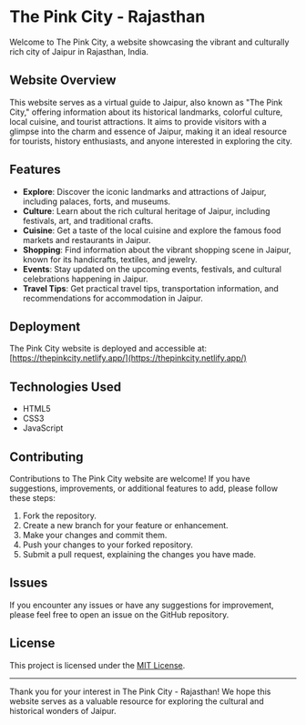 # The Pink City - Rajasthan

Welcome to The Pink City, a website showcasing the vibrant and culturally rich city of Jaipur in Rajasthan, India.

## Website Overview

This website serves as a virtual guide to Jaipur, also known as "The Pink City," offering information about its historical landmarks, colorful culture, local cuisine, and tourist attractions. It aims to provide visitors with a glimpse into the charm and essence of Jaipur, making it an ideal resource for tourists, history enthusiasts, and anyone interested in exploring the city.

## Features

- **Explore**: Discover the iconic landmarks and attractions of Jaipur, including palaces, forts, and museums.
- **Culture**: Learn about the rich cultural heritage of Jaipur, including festivals, art, and traditional crafts.
- **Cuisine**: Get a taste of the local cuisine and explore the famous food markets and restaurants in Jaipur.
- **Shopping**: Find information about the vibrant shopping scene in Jaipur, known for its handicrafts, textiles, and jewelry.
- **Events**: Stay updated on the upcoming events, festivals, and cultural celebrations happening in Jaipur.
- **Travel Tips**: Get practical travel tips, transportation information, and recommendations for accommodation in Jaipur.

## Deployment

The Pink City website is deployed and accessible at: [https://thepinkcity.netlify.app/](https://thepinkcity.netlify.app/)

## Technologies Used

- HTML5
- CSS3
- JavaScript

## Contributing

Contributions to The Pink City website are welcome! If you have suggestions, improvements, or additional features to add, please follow these steps:

1. Fork the repository.
2. Create a new branch for your feature or enhancement.
3. Make your changes and commit them.
4. Push your changes to your forked repository.
5. Submit a pull request, explaining the changes you have made.

## Issues

If you encounter any issues or have any suggestions for improvement, please feel free to open an issue on the GitHub repository.

## License

This project is licensed under the [MIT License](LICENSE).

---

Thank you for your interest in The Pink City - Rajasthan! We hope this website serves as a valuable resource for exploring the cultural and historical wonders of Jaipur.
